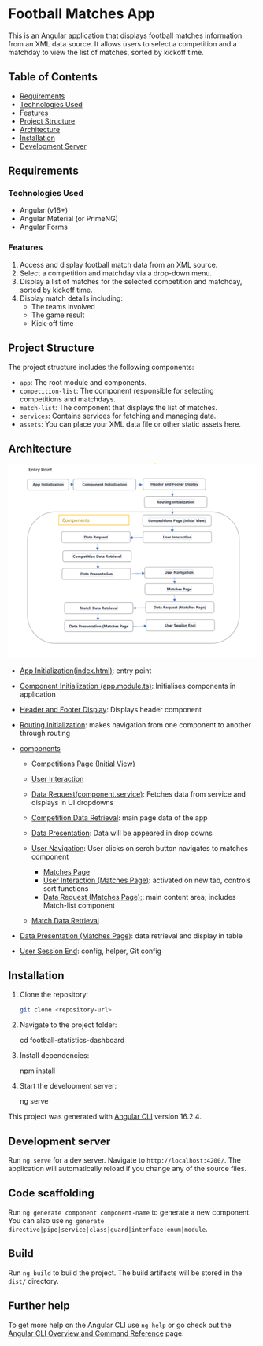 # Football Matches App

This is an Angular application that displays football matches information from an XML data source. It allows users to select a competition and a matchday to view the list of matches, sorted by kickoff time.
## Table of Contents

- [Requirements](https://github.com/prasanth557/football-statistics-dashboard#Requirements)
- [Technologies Used](https://github.com/prasanth557/football-statistics-dashboard#technologies-used)
- [Features](https://github.com/prasanth557/football-statistics-dashboard#features)
- [Project Structure](https://github.com/prasanth557/football-statistics-dashboard#project-structure)
- [Architecture](https://github.com/prasanth557/football-statistics-dashboard#architecture)
- [Installation](https://github.com/prasanth557/football-statistics-dashboard#installation)
- [Development Server](https://github.com/prasanth557/football-statistics-dashboard#development-server)

## Requirements

### Technologies Used
- Angular (v16+)
- Angular Material (or PrimeNG)
- Angular Forms

### Features
1. Access and display football match data from an XML source.
2. Select a competition and matchday via a drop-down menu.
3. Display a list of matches for the selected competition and matchday, sorted by kickoff time.
4. Display match details including:
   - The teams involved
   - The game result
   - Kick-off time

## Project Structure

The project structure includes the following components:

- `app`: The root module and components.
- `competition-list`: The component responsible for selecting competitions and matchdays.
- `match-list`: The component that displays the list of matches.
- `services`: Contains services for fetching and managing data.
- `assets`: You can place your XML data file or other static assets here.

## Architecture

![Architecture](https://github.com/prasanth557/football-statistics-dashboard/blob/main/readme-img/dataflow_architecture.png)

- [App Initialization(index.html)](https://github.com/prasanth557/football-statistics-dashboard/blob/main/index.html): entry point

- [Component Initialization (app.module.ts)](https://github.com/prasanth557/football-statistics-dashboard/blob/main/src/app/app.module.ts): Initialises components in application

- [Header and Footer Display](https://github.com/prasanth557/football-statistics-dashboard/blob/main/src/app/header): Displays header component

- [Routing Initialization](https://github.com/prasanth557/football-statistics-dashboard/blob/main/src/app/app-routing.module.ts): makes navigation from one component to another through routing

- [components](https://github.com/prasanth557/football-statistics-dashboard/blob/main/src/app)

  - [Competitions Page (Initial View)](https://github.com/prasanth557/football-statistics-dashboard/blob/main/src/app/competetion-list)

   - [User Interaction](https://github.com/prasanth557/football-statistics-dashboard/blob/main/src/app/competetion-list)
    - [Data Request(component.service)](https://github.com/prasanth557/football-statistics-dashboard/blob/main/src/app/component.service.ts): Fetches data from service and displays in UI dropdowns
    - [Competition Data Retrieval](https://github.com/prasanth557/football-statistics-dashboard/blob/main/src/app/competetion-list): main page data of the app
    - [Data Presentation](https://github.com/prasanth557/football-statistics-dashboard/blob/main/src/app/competetion-list): Data will be appeared in drop downs

  - [User Navigation](https://github.com/prasanth557/football-statistics-dashboard/blob/main/src/app): User clicks on serch button navigates to matches component

    - [Matches Page](https://github.com/prasanth557/football-statistics-dashboard/blob/main/src/app/match-list)
    - [User Interaction (Matches Page)](https://github.com/prasanth557/football-statistics-dashboard/blob/main/src/app/match-list): activated on new tab, controls sort functions
    - [Data Request (Matches Page):](https://github.com/prasanth557/football-statistics-dashboard/blob/main/src/app/match-list): main content area; includes Match-list component

  - [Match Data Retrieval](https://github.com/prasanth557/football-statistics-dashboard/blob/main/src/app/match-list)

- [Data Presentation (Matches Page)](https://github.com/prasanth557/football-statistics-dashboard/blob/main/src/app/match-list): data retrieval and display in table 
- [User Session End](https://github.com/prasanth557/football-statistics-dashboard/blob/main/src/app/match-list): config, helper, Git config

## Installation

1. Clone the repository:

   ```bash
   git clone <repository-url>

2. Navigate to the project folder:

   cd football-statistics-dashboard

3. Install dependencies:
   
   npm install
4. Start the development server:

   ng serve

This project was generated with [Angular CLI](https://github.com/angular/angular-cli) version 16.2.4.

## Development server

Run `ng serve` for a dev server. Navigate to `http://localhost:4200/`. The application will automatically reload if you change any of the source files.

## Code scaffolding

Run `ng generate component component-name` to generate a new component. You can also use `ng generate directive|pipe|service|class|guard|interface|enum|module`.

## Build

Run `ng build` to build the project. The build artifacts will be stored in the `dist/` directory.

## Further help

To get more help on the Angular CLI use `ng help` or go check out the [Angular CLI Overview and Command Reference](https://angular.io/cli) page.
